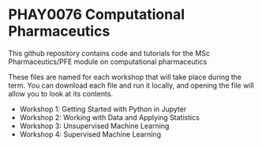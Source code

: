 # PHAY0076 Computational Pharmaceutics
This github repository contains code and tutorials for the MSc Pharmaceutics/PFE module on computational pharmaceutics

These files are named for each workshop that will take place during the term. You can download each file and run it locally, and opening the file will allow you to look at its contents.

- Workshop 1: Getting Started with Python in Jupyter
- Workshop 2: Working with Data and Applying Statistics
- Workshop 3: Unsupervised Machine Learning
- Workshop 4: Supervised Machine Learning

